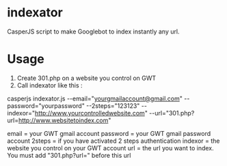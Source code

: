 indexator
=========

CasperJS script to make Googlebot to index instantly any url.

Usage
=========
1. Create 301.php on a website you control on GWT
2. Call indexator like this :

casperjs indexator.js  --email="yourgmailaccount@gmail.com" --password="yourpassword" --2steps="123123" --indexor="http://www.yourcontrolledwebsite.com" --url="301.php?url=http://www.websitetoindex.com"

email = your GWT gmail account
password = your GWT gmail password account
2steps = if you have activated 2 steps authentication
indexor = the website you control on your GWT account
url = the url you want to index. You must add "301.php?url=" before this url
